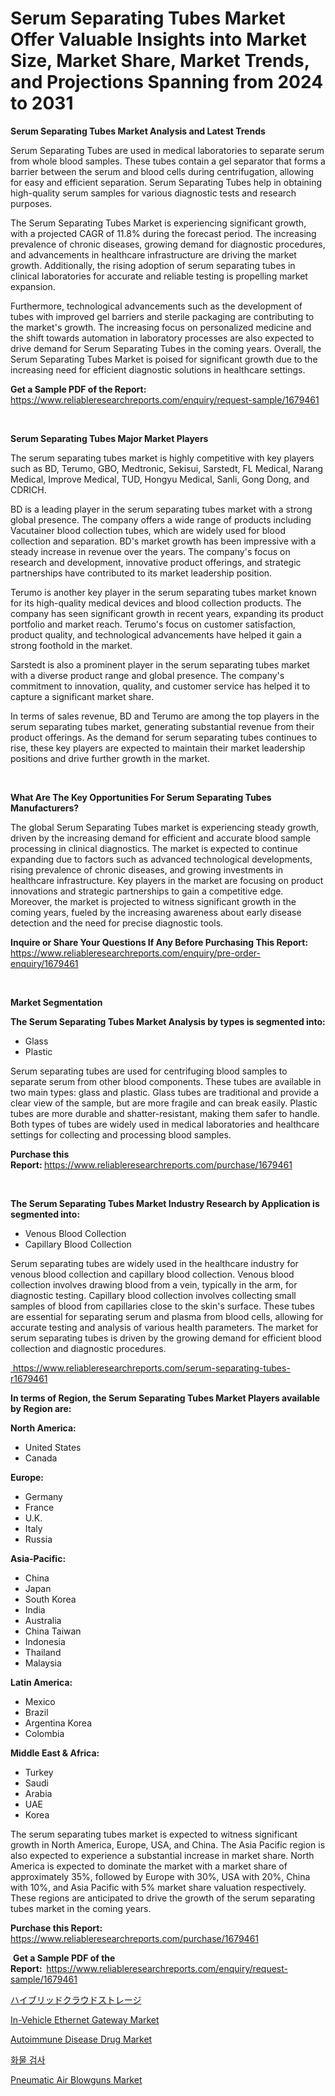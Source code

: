 <p><h1>Serum Separating Tubes Market Offer Valuable Insights into Market Size, Market Share, Market Trends, and Projections Spanning from 2024 to 2031</h1></p><p><strong>Serum Separating Tubes Market Analysis and Latest Trends</strong></p>
<p><p>Serum Separating Tubes are used in medical laboratories to separate serum from whole blood samples. These tubes contain a gel separator that forms a barrier between the serum and blood cells during centrifugation, allowing for easy and efficient separation. Serum Separating Tubes help in obtaining high-quality serum samples for various diagnostic tests and research purposes.</p><p>The Serum Separating Tubes Market is experiencing significant growth, with a projected CAGR of 11.8% during the forecast period. The increasing prevalence of chronic diseases, growing demand for diagnostic procedures, and advancements in healthcare infrastructure are driving the market growth. Additionally, the rising adoption of serum separating tubes in clinical laboratories for accurate and reliable testing is propelling market expansion.</p><p>Furthermore, technological advancements such as the development of tubes with improved gel barriers and sterile packaging are contributing to the market's growth. The increasing focus on personalized medicine and the shift towards automation in laboratory processes are also expected to drive demand for Serum Separating Tubes in the coming years. Overall, the Serum Separating Tubes Market is poised for significant growth due to the increasing need for efficient diagnostic solutions in healthcare settings.</p></p>
<p><strong>Get a Sample PDF of the Report:&nbsp;</strong> <a href="https://www.reliableresearchreports.com/enquiry/request-sample/1679461">https://www.reliableresearchreports.com/enquiry/request-sample/1679461</a></p>
<p>&nbsp;</p>
<p><strong>Serum Separating Tubes Major Market Players</strong></p>
<p><p>The serum separating tubes market is highly competitive with key players such as BD, Terumo, GBO, Medtronic, Sekisui, Sarstedt, FL Medical, Narang Medical, Improve Medical, TUD, Hongyu Medical, Sanli, Gong Dong, and CDRICH. </p><p>BD is a leading player in the serum separating tubes market with a strong global presence. The company offers a wide range of products including Vacutainer blood collection tubes, which are widely used for blood collection and separation. BD's market growth has been impressive with a steady increase in revenue over the years. The company's focus on research and development, innovative product offerings, and strategic partnerships have contributed to its market leadership position.</p><p>Terumo is another key player in the serum separating tubes market known for its high-quality medical devices and blood collection products. The company has seen significant growth in recent years, expanding its product portfolio and market reach. Terumo's focus on customer satisfaction, product quality, and technological advancements have helped it gain a strong foothold in the market.</p><p>Sarstedt is also a prominent player in the serum separating tubes market with a diverse product range and global presence. The company's commitment to innovation, quality, and customer service has helped it to capture a significant market share.</p><p>In terms of sales revenue, BD and Terumo are among the top players in the serum separating tubes market, generating substantial revenue from their product offerings. As the demand for serum separating tubes continues to rise, these key players are expected to maintain their market leadership positions and drive further growth in the market.</p></p>
<p>&nbsp;</p>
<p><strong>What Are The Key Opportunities For Serum Separating Tubes Manufacturers?</strong></p>
<p><p>The global Serum Separating Tubes market is experiencing steady growth, driven by the increasing demand for efficient and accurate blood sample processing in clinical diagnostics. The market is expected to continue expanding due to factors such as advanced technological developments, rising prevalence of chronic diseases, and growing investments in healthcare infrastructure. Key players in the market are focusing on product innovations and strategic partnerships to gain a competitive edge. Moreover, the market is projected to witness significant growth in the coming years, fueled by the increasing awareness about early disease detection and the need for precise diagnostic tools.</p></p>
<p><strong>Inquire or Share Your Questions If Any Before Purchasing This Report:</strong> <a href="https://www.reliableresearchreports.com/enquiry/pre-order-enquiry/1679461">https://www.reliableresearchreports.com/enquiry/pre-order-enquiry/1679461</a></p>
<p>&nbsp;</p>
<p><strong>Market Segmentation</strong></p>
<p><strong>The Serum Separating Tubes Market Analysis by types is segmented into:</strong></p>
<p><ul><li>Glass</li><li>Plastic</li></ul></p>
<p><p>Serum separating tubes are used for centrifuging blood samples to separate serum from other blood components. These tubes are available in two main types: glass and plastic. Glass tubes are traditional and provide a clear view of the sample, but are more fragile and can break easily. Plastic tubes are more durable and shatter-resistant, making them safer to handle. Both types of tubes are widely used in medical laboratories and healthcare settings for collecting and processing blood samples.</p></p>
<p><strong>Purchase this Report:&nbsp;</strong><a href="https://www.reliableresearchreports.com/purchase/1679461">https://www.reliableresearchreports.com/purchase/1679461</a></p>
<p>&nbsp;</p>
<p><strong>The Serum Separating Tubes Market Industry Research by Application is segmented into:</strong></p>
<p><ul><li>Venous Blood Collection</li><li>Capillary Blood Collection</li></ul></p>
<p><p>Serum separating tubes are widely used in the healthcare industry for venous blood collection and capillary blood collection. Venous blood collection involves drawing blood from a vein, typically in the arm, for diagnostic testing. Capillary blood collection involves collecting small samples of blood from capillaries close to the skin's surface. These tubes are essential for separating serum and plasma from blood cells, allowing for accurate testing and analysis of various health parameters. The market for serum separating tubes is driven by the growing demand for efficient blood collection and diagnostic procedures.</p></p>
<p><a href="https://www.reliableresearchreports.com/serum-separating-tubes-r1679461">&nbsp;https://www.reliableresearchreports.com/serum-separating-tubes-r1679461</a></p>
<p><strong>In terms of Region, the Serum Separating Tubes Market Players available by Region are:</strong></p>
<p>
    <p> <strong> North America: </strong>
        <ul>
            <li>United States</li>
            <li>Canada</li>
        </ul>
        </p> 
    <p> <strong> Europe: </strong>
        <ul>
            <li>Germany</li>
            <li>France</li>
            <li>U.K.</li>
            <li>Italy</li>
            <li>Russia</li>
        </ul>
        </p> 
    <p> <strong> Asia-Pacific: </strong>
        <ul>
            <li>China</li>
            <li>Japan</li>
            <li>South Korea</li>
            <li>India</li>
            <li>Australia</li>
            <li>China Taiwan</li>
            <li>Indonesia</li>
            <li>Thailand</li>
            <li>Malaysia</li>
        </ul>
        </p> 
    <p> <strong> Latin America: </strong>
        <ul>
            <li>Mexico</li>
            <li>Brazil</li>
            <li>Argentina Korea</li>
            <li>Colombia</li>
        </ul>
        </p> 
    <p> <strong> Middle East & Africa: </strong>
        <ul>
            <li>Turkey</li>
            <li>Saudi</li>
            <li>Arabia</li>
            <li>UAE</li>
            <li>Korea</li>
        </ul>
    </p>
    </p>
<p><p>The serum separating tubes market is expected to witness significant growth in North America, Europe, USA, and China. The Asia Pacific region is also expected to experience a substantial increase in market share. North America is expected to dominate the market with a market share of approximately 35%, followed by Europe with 30%, USA with 20%, China with 10%, and Asia Pacific with 5% market share valuation respectively. These regions are anticipated to drive the growth of the serum separating tubes market in the coming years.</p></p>
<p><strong>Purchase this Report: </strong><a href="https://www.reliableresearchreports.com/purchase/1679461">https://www.reliableresearchreports.com/purchase/1679461</a></p>
<p>&nbsp;<strong>Get a Sample PDF of the Report:&nbsp;&nbsp;</strong><a href="https://www.reliableresearchreports.com/enquiry/request-sample/1679461">https://www.reliableresearchreports.com/enquiry/request-sample/1679461</a></p>
<p><strong></strong></p>
<p><p><a href="https://github.com/pepo3k/Market-Research-Report-List-2/blob/main/2417641182588.md">ハイブリッドクラウドストレージ</a></p><p><a href="https://medium.com/@welsonwiden94552/in-vehicle-ethernet-gateway-market-forecasts-market-trends-and-impact-analysis-2024-2031-5ca7f3093710">In-Vehicle Ethernet Gateway Market</a></p><p><a href="https://issuu.com/reportprime-2/docs/autoimmune-disease-drug-market-size-2030.pptx">Autoimmune Disease Drug Market</a></p><p><a href="https://github.com/vss5505pa7z1p/Market-Research-Report-List-3/blob/main/5708232185405.md">화물 검사</a></p><p><a href="https://medium.com/@madisynreinger/market-forecast-global-pneumatic-air-blowguns-trends-and-impact-analysis-2024-2031-by-d25b4b85e385">Pneumatic Air Blowguns Market</a></p></p>